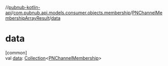 //[pubnub-kotlin-api](../../../index.md)/[com.pubnub.api.models.consumer.objects.membership](../index.md)/[PNChannelMembershipArrayResult](index.md)/[data](data.md)

# data

[common]\
val [data](data.md): [Collection](https://kotlinlang.org/api/core/kotlin-stdlib/kotlin.collections/-collection/index.html)&lt;[PNChannelMembership](../-p-n-channel-membership/index.md)&gt;
